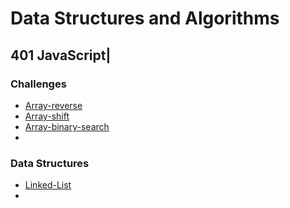 # Data Structures and Algorithms
## 401 JavaScript|

### Challenges
* [Array-reverse](Challenges/arrayReverse/README.md)
* [Array-shift](Challenges/arrayShift/README.md)
* [Array-binary-search](Challenges/arrayBinarySearch/README.md)
* 

### Data Structures
* [Linked-List](Data-Structures/LinkedList/README.md)
* 